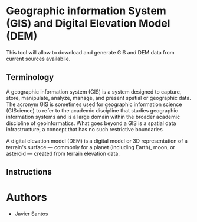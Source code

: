 
 Geographic information System (GIS) and Digital Elevation Model (DEM)
=========================

This tool will allow to download and generate GIS and DEM data from current sources availabile.

Terminology
-------------

A geographic information system (GIS) is a system designed to capture, store, manipulate, analyze, manage, and present spatial or geographic data. The acronym GIS is sometimes used for geographic information science (GIScience) to refer to the academic discipline that studies geographic information systems and is a large domain within the broader academic discipline of geoinformatics. What goes beyond a GIS is a spatial data infrastructure, a concept that has no such restrictive boundaries

A digital elevation model (DEM) is a digital model or 3D representation of a terrain's surface — commonly for a planet (including Earth), moon, or asteroid — created from terrain elevation data.


Instructions
------------


Authors
=======

* Javier Santos
